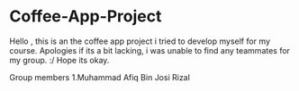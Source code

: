 # Coffee-App-Project

Hello , this is an the coffee app project i tried to develop myself for my course. Apologies if its a bit lacking, i was unable to find any teammates for my group. :/
Hope its okay.

Group members
1.Muhammad Afiq Bin Josi Rizal
